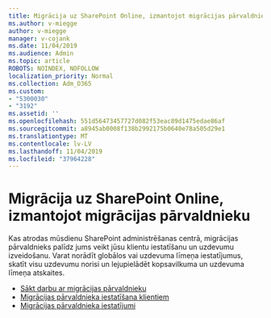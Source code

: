 ```yaml
---
title: Migrācija uz SharePoint Online, izmantojot migrācijas pārvaldnieku
ms.author: v-miegge
author: v-miegge
manager: v-cojank
ms.date: 11/04/2019
ms.audience: Admin
ms.topic: article
ROBOTS: NOINDEX, NOFOLLOW
localization_priority: Normal
ms.collection: Adm_O365
ms.custom:
- "5300030"
- "3192"
ms.assetid: ''
ms.openlocfilehash: 551d56473457727d082f53eac89d1475edae86af
ms.sourcegitcommit: a8945ab0008f138b2992175b0640e78a505d29e1
ms.translationtype: MT
ms.contentlocale: lv-LV
ms.lasthandoff: 11/04/2019
ms.locfileid: "37964228"
---
```

# <a name="migrating-to-sharepoint-online-via-migration-manager"></a>Migrācija uz SharePoint Online, izmantojot migrācijas pārvaldnieku

Kas atrodas mūsdienu SharePoint administrēšanas centrā, migrācijas pārvaldnieks palīdz jums veikt jūsu klientu iestatīšanu un uzdevumu izveidošanu. Varat norādīt globālos vai uzdevuma līmeņa iestatījumus, skatīt visu uzdevumu norisi un lejupielādēt kopsavilkuma un uzdevuma līmeņa atskaites.

* [Sākt darbu ar migrācijas pārvaldnieku](https://docs.microsoft.com/sharepointmigration/mm-get-started)
* [Migrācijas pārvaldnieka iestatīšana klientiem](https://docs.microsoft.com/sharepointmigration/mm-setup-clients)
* [Migrācijas pārvaldnieka iestatījumi](https://docs.microsoft.com/sharepointmigration/mm-settings)